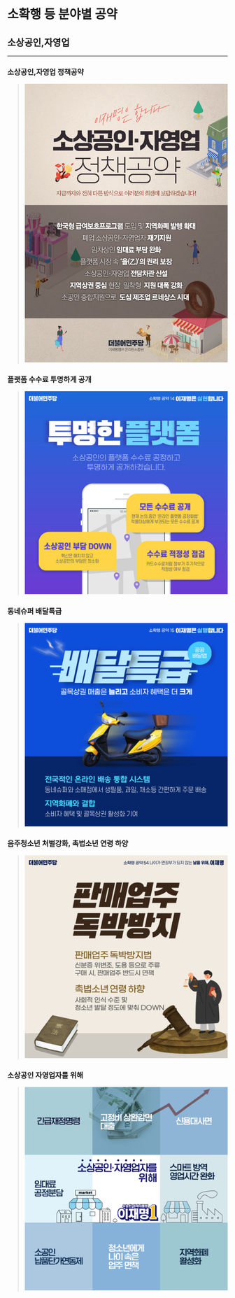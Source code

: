 # 소확행 등 분야별 공약

## 소상공인,자영업

---

### 소상공인,자영업 정책공약
> ![소상공인,자영업 정책공약](004_016_001.png)

### 플랫폼 수수료 투명하게 공개
> ![플랫폼 수수료 투명하게 공개](004_016_002.jpg)

### 동네슈퍼 배달특급
> ![동네슈퍼 배달특급](004_016_003.png)

### 음주청소년 처벌강화, 촉법소년 연령 하양
> ![음주청소년 처벌강화, 촉법소년 연령 하양](004_016_004.png)

### 소상공인 자영업자를 위해
> ![소상공인 자영업자를 위해](004_016_005.png)
